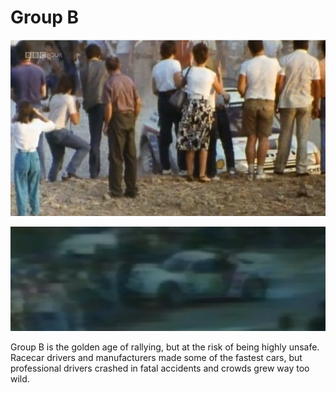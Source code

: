 # Group B

![Madness on Wheels - Rallying's Craziest Years. BBC](<../../../.gitbook/assets/image (711).png>)



![Ugly accident. From "Rallying - the Killer Years"](<../../../.gitbook/assets/image (681).png>)

Group B is the golden age of rallying, but at the risk of being highly unsafe. Racecar drivers and manufacturers made some of the fastest cars, but professional drivers crashed in fatal accidents and crowds grew way too wild.

